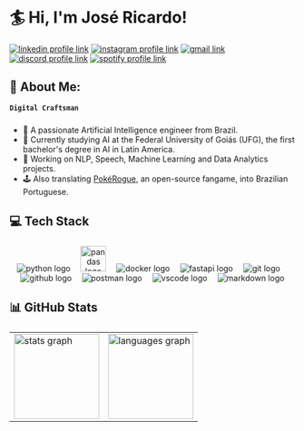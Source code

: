 # 🏄 Hi, I'm José Ricardo!


[![linkedin profile link](https://img.shields.io/badge/LinkedIn-0077B5?style=for-the-badge&logo=linkedin&logoColor=white)](https://linkedin.com/in/josericardo2)
[![instagram profile link](https://img.shields.io/badge/Instagram-E4405F?style=for-the-badge&logo=instagram&logoColor=white)](https://instagram.com/josericardo.fo)
[![gmail link](https://img.shields.io/badge/Gmail-D14836?style=for-the-badge&logo=gmail&logoColor=white)](mailto:josericardo.fleury05@gmail.com)
[![discord profile link](https://img.shields.io/badge/Discord-5865F2?style=for-the-badge&logo=discord&logoColor=white)](https://discordapp.com/users/811392117217165363)
[![spotify profile link](https://img.shields.io/badge/Spotify-1ED760?&style=for-the-badge&logo=spotify&logoColor=white)](https://open.spotify.com/user/rz9g1ppo74i9v7550kax1m4s2?si=22ab4c5606a0444f)

## 💫 About Me:

**`Digital Craftsman`**

###

- 🦾 A passionate Artificial Intelligence engineer from Brazil.
- 🌱 Currently studying AI at the Federal University of Goiás (UFG), the first bachelor's degree in AI in Latin America.
- 🤖 Working on NLP, Speech, Machine Learning and Data Analytics projects.
- 🕹️ Also translating [PokéRogue](https://github.com/pagefaultgames/pokerogue), an open-source fangame, into Brazilian Portuguese.

###

## 💻 Tech Stack

###

<div align="center">
  <img src="https://skillicons.dev/icons?i=py" alt="python logo"/>
  <img width="10"/>
  <img src="https://cdn.jsdelivr.net/gh/devicons/devicon/icons/pandas/pandas-original.svg" height=45px alt="pandas logo"/>
  <img width="10"/>
  <img src="https://skillicons.dev/icons?i=docker" alt="docker logo"/>
  <img width="10"/>
  <img src="https://skillicons.dev/icons?i=fastapi" alt="fastapi logo"/>
  <img width="10"/>
  <img src="https://skillicons.dev/icons?i=git" alt="git logo"/>
  <img width="10"/>
  <img src="https://skillicons.dev/icons?i=github" alt="github logo"/>
  <img width="10"/>
  <img src="https://skillicons.dev/icons?i=postman" alt="postman logo"/>
  <img width="10"/>
  <img src="https://skillicons.dev/icons?i=vscode" alt="vscode logo"/>
  <img width="10"/>
  <img src="https://skillicons.dev/icons?i=md" alt="markdown logo"/>
</div>

###

## 📊 GitHub Stats

###

<div align="center">
  <table>
    <tr>
      <td><img src="https://github-readme-stats.vercel.app/api?username=josericardo-fo&hide_title=false&hide_rank=false&show_icons=true&include_all_commits=true&count_private=true&disable_animations=false&theme=react&locale=en&hide_border=false&order=1" height="150" alt="stats graph"  /></td>
      <td><img src="https://github-readme-stats.vercel.app/api/top-langs?username=josericardo-fo&locale=en&hide_title=false&layout=compact&card_width=320&langs_count=5&theme=react&hide_border=false&order=2" height="150" alt="languages graph"  /></td>
    </tr>
  </table>
</div>
